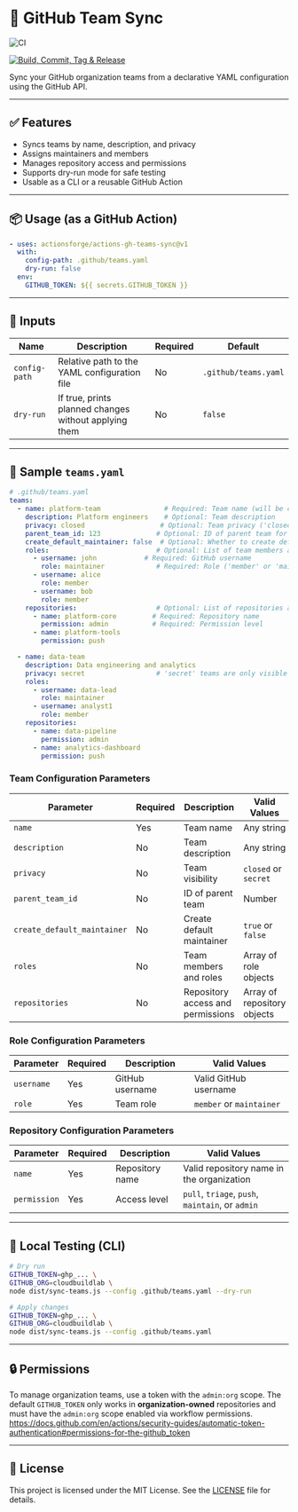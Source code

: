 # 🚀 GitHub Team Sync

![CI](https://github.com/actionsforge/actions-gh-teams-sync/actions/workflows/ci.yml/badge.svg)

[![Build, Commit, Tag & Release](https://github.com/actionsforge/actions-gh-teams-sync/actions/workflows/build-and-tag.yml/badge.svg)](https://github.com/actionsforge/actions-gh-teams-sync/actions/workflows/build-and-tag.yml)

Sync your GitHub organization teams from a declarative YAML configuration using the GitHub API.

---

## ✅ Features

- Syncs teams by name, description, and privacy
- Assigns maintainers and members
- Manages repository access and permissions
- Supports dry-run mode for safe testing
- Usable as a CLI or a reusable GitHub Action

---

## 📦 Usage (as a GitHub Action)

```yaml
- uses: actionsforge/actions-gh-teams-sync@v1
  with:
    config-path: .github/teams.yaml
    dry-run: false
  env:
    GITHUB_TOKEN: ${{ secrets.GITHUB_TOKEN }}
```

---

## 🔧 Inputs

| Name          | Description                                           | Required | Default                |
|---------------|--------------------------------------------------------|----------|------------------------|
| `config-path` | Relative path to the YAML configuration file           | No       | `.github/teams.yaml`   |
| `dry-run`     | If true, prints planned changes without applying them | No       | `false`                |

---

## 📄 Sample `teams.yaml`

```yaml
# .github/teams.yaml
teams:
  - name: platform-team                # Required: Team name (will be converted to slug)
    description: Platform engineers    # Optional: Team description
    privacy: closed                   # Optional: Team privacy ('closed' or 'secret', defaults to 'closed')
    parent_team_id: 123              # Optional: ID of parent team for nested teams
    create_default_maintainer: false  # Optional: Whether to create default maintainer (defaults to false)
    roles:                           # Optional: List of team members and their roles
      - username: john            # Required: GitHub username
        role: maintainer             # Required: Role ('member' or 'maintainer')
      - username: alice
        role: member
      - username: bob
        role: member
    repositories:                    # Optional: List of repositories and their permissions
      - name: platform-core         # Required: Repository name
        permission: admin           # Required: Permission level
      - name: platform-tools
        permission: push

  - name: data-team
    description: Data engineering and analytics
    privacy: secret                  # 'secret' teams are only visible to team members
    roles:
      - username: data-lead
        role: maintainer
      - username: analyst1
        role: member
    repositories:
      - name: data-pipeline
        permission: admin
      - name: analytics-dashboard
        permission: push
```

### Team Configuration Parameters

| Parameter | Required | Description | Valid Values | Default |
|-----------|----------|-------------|--------------|---------|
| `name` | Yes | Team name | Any string | - |
| `description` | No | Team description | Any string | - |
| `privacy` | No | Team visibility | `closed` or `secret` | `closed` |
| `parent_team_id` | No | ID of parent team | Number | - |
| `create_default_maintainer` | No | Create default maintainer | `true` or `false` | `false` |
| `roles` | No | Team members and roles | Array of role objects | - |
| `repositories` | No | Repository access and permissions | Array of repository objects | - |

### Role Configuration Parameters

| Parameter | Required | Description | Valid Values |
|-----------|----------|-------------|--------------|
| `username` | Yes | GitHub username | Valid GitHub username |
| `role` | Yes | Team role | `member` or `maintainer` |

### Repository Configuration Parameters

| Parameter | Required | Description | Valid Values |
|-----------|----------|-------------|--------------|
| `name` | Yes | Repository name | Valid repository name in the organization |
| `permission` | Yes | Access level | `pull`, `triage`, `push`, `maintain`, or `admin` |

---

## 🦪 Local Testing (CLI)

```bash
# Dry run
GITHUB_TOKEN=ghp_... \
GITHUB_ORG=cloudbuildlab \
node dist/sync-teams.js --config .github/teams.yaml --dry-run

# Apply changes
GITHUB_TOKEN=ghp_... \
GITHUB_ORG=cloudbuildlab \
node dist/sync-teams.js --config .github/teams.yaml
```

---

## 🔒 Permissions

To manage organization teams, use a token with the `admin:org` scope.
The default `GITHUB_TOKEN` only works in **organization-owned** repositories and must have the `admin:org` scope enabled via workflow permissions. <https://docs.github.com/en/actions/security-guides/automatic-token-authentication#permissions-for-the-github_token>

---

## 📝 License

This project is licensed under the MIT License. See the [LICENSE](LICENSE) file for details.
